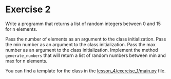 # Exercise 2

Write a programm that returns a list of random integers between 0 and 15 for n elements.

Pass the number of elements as an argument to the class initialization.
Pass the min number as an argument to the class initialization.
Pass the max number as an argument to the class initialization.
Implement the method `generate_numbers` that will return a list of random numbers between min and max for n elements.

You can find a template for the class in the [lesson_4/exercise_1/main.py](lesson_4/exercise_2/main.py) file. 
